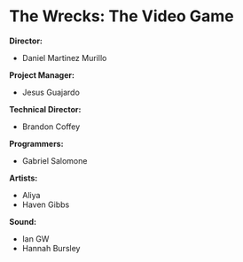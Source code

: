 # The Wrecks: The Video Game

**Director:**
- Daniel Martinez Murillo

**Project Manager:**
- Jesus Guajardo

**Technical Director:**
- Brandon Coffey

**Programmers:**
- Gabriel Salomone

**Artists:**
- Aliya
- Haven Gibbs

**Sound:**
- Ian GW
- Hannah Bursley
